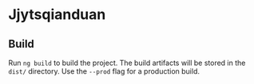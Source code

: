 # Jjytsqianduan

## Build

Run `ng build` to build the project. The build artifacts will be stored in the `dist/` directory. Use the `--prod` flag for a production build.



